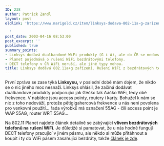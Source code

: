 ```yaml
---
ID: 238
author: Patrick Zandl
layout: post
oldlink: 'https://www.marigold.cz/item/linksys-dodava-802-11a-g-zarizeni-ruseni-wifi-z-bezdratovych-telefonu

  '
post_date: 2003-04-16 08:53:00
post_excerpt: ''
published: true
summary_points:
- Linksys dodává dualbandové WiFi produkty (G i A), ale do ČR se nedováží.
- Planet pojednává o rušení WiFi bezdrátovými telefony.
- DECT telefony v ČR WiFi neruší, ale jiné typy mohou.
title: Linksys dodává 802.11a+g zařízení. Rušení WiFi z bezdrátových telefonů?
---
```


<p>
První zpráva se zase týká <STRONG>Linksysu,</STRONG> v poslední době mám dojem, že nikdo se o nic jiného moc nesnaží. Linksys ohlásil, že začíná dodávat dualbandové produkty podporující jak Géčko tak Aáčko WiFi, tedy obě frekvence. V nabídce jsou access pointy, routery i karty. Bohužel k nám se nic z toho nedováží, protože pětigigahercová frekvence u nás není povolena pro venkovní použití... řada výrobků má označení 55AG - čili access point je WAP 55AG, router WRT 55AG...</p>

<p>
Na 802.11 Planet najdete článek detailně se zabývající <STRONG>vlivem bezdrátových telefonů na rušení WiFi.</STRONG> Je důletižé si pamatovat, že u nás hodně fungují DECT telefony pracující v jiném pásmu, ale někdo si může přitáhnout a koupit i ty do WiFi pásem zasahující bezdráty, takže <A href="http://www.80211-planet.com/tutorials/article.php/2191241" target=_blank>článek je zde</A>.</p>